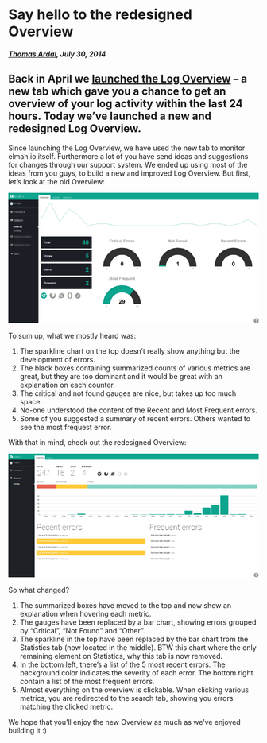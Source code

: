 # Say hello to the redesigned Overview

##### [Thomas Ardal](http://elmah.io/about/), July 30, 2014

## Back in April we [launched the Log Overview](http://blog.elmah.io/elmah-io-20140412-released/) – a new tab which gave you a chance to get an overview of your log activity within the last 24 hours. Today we’ve launched a new and redesigned Log Overview.

Since launching the Log Overview, we have used the new tab to monitor elmah.io itself. Furthermore a lot of you have send ideas and suggestions for changes through our support system. We ended up using most of the ideas from you guys, to build a new and improved Log Overview. But first, let’s look at the old Overview:

![Old Dashboard](/images/2014/07/olddashboard2.png)

To sum up, what we mostly heard was:

1. The sparkline chart on the top doesn’t really show anything but the development of errors.
1. The black boxes containing summarized counts of various metrics are great, but they are too dominant and it would be great with an explanation on each counter.
1. The critical and not found gauges are nice, but takes up too much space.
1. No-one understood the content of the Recent and Most Frequent errors.
1. Some of you suggested a summary of recent errors. Others wanted to see the most frequest error.

With that in mind, check out the redesigned Overview:

![New overview](/images/2014/07/newoverview.png)

So what changed?

1. The summarized boxes have moved to the top and now show an explanation when hovering each metric.
1. The gauges have been replaced by a bar chart, showing errors grouped by “Critical”, “Not Found” and “Other”.
1. The sparkline in the top have been replaced by the bar chart from the Statistics tab (now located in the middle). BTW this chart where the only remaining element on Statistics, why this tab is now removed.
1. In the bottom left, there’s a list of the 5 most recent errors. The background color indicates the severity of each error. The bottom right contain a list of the most frequent errors.
1. Almost everything on the overview is clickable. When clicking various metrics, you are redirected to the search tab, showing you errors matching the clicked metric.

We hope that you’ll enjoy the new Overview as much as we’ve enjoyed building it :)
